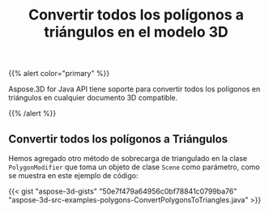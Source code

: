 ﻿---
title: Convertir todos los polígonos a triángulos en el modelo 3D
type: docs
weight: 10
url: /es/java/convert-all-polygons-to-triangles-in-3d-model/
description: Aspose.3D for Java API tiene soporte para convertir todos los polígonos en triángulos en cualquier documento 3D compatible.
---
{{% alert color="primary" %}} 

Aspose.3D for Java API tiene soporte para convertir todos los polígonos en triángulos en cualquier documento 3D compatible.

{{% /alert %}} 
## **Convertir todos los polígonos a Triángulos**
Hemos agregado otro método de sobrecarga de triangulado en la clase `PolygonModifier` que toma un objeto de clase `Scene` como parámetro, como se muestra en este ejemplo de código:

{{< gist "aspose-3d-gists" "50e7f479a64956c0bf78841c0799ba76" "aspose-3d-src-examples-polygons-ConvertPolygonsToTriangles.java" >}}

